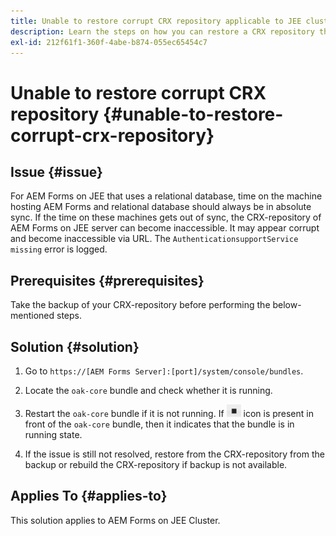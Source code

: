 ```yaml
---
title: Unable to restore corrupt CRX repository applicable to JEE cluster server
description: Learn the steps on how you can restore a CRX repository that is corrupt.
exl-id: 212f61f1-360f-4abe-b874-055ec65454c7
---
```

# Unable to restore corrupt CRX repository {#unable-to-restore-corrupt-crx-repository}

## Issue {#issue}

For AEM Forms on JEE that uses a relational database, time on the machine hosting AEM Forms and relational database should always be in absolute sync. If the time on these machines gets out of sync, the CRX-repository of AEM Forms on JEE server can become inaccessible. It may appear corrupt and become inaccessible via URL. The `AuthenticationsupportService missing` error is logged.

## Prerequisites {#prerequisites}

Take the backup of your CRX-repository before performing the below-mentioned steps.

## Solution {#solution}

1. Go to  `https://[AEM Forms Server]:[port]/system/console/bundles`. 

1. Locate the `oak-core` bundle and check whether it is running. 

1. Restart the `oak-core` bundle if it is not running. If  ![Pause button](/help/forms/using/assets/stop.png) icon is present in front of the `oak-core` bundle, then it indicates that the bundle is in running state. 

1. If the issue is still not resolved, restore from the CRX-repository from the backup or rebuild the CRX-repository if backup is not available. 


## Applies To {#applies-to}

This solution applies to AEM Forms on JEE Cluster.
